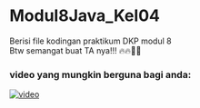 # Modul8Java_Kel04
Berisi file kodingan praktikum DKP modul 8  
Btw semangat buat TA nya!!! 🔥🔥💪💪

### video yang mungkin berguna bagi anda:
[![video](https://img.youtube.com/vi/NIXBORp30w0/0.jpg)](https://www.youtube.com/watch?v=NIXBORp30w0)
